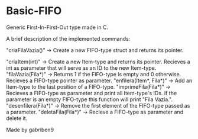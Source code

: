 # Basic-FIFO
Generic First-In-First-Out type made in C.

A brief description of the implemented commands:

"criaFilaVazia()" -> Create a new FIFO-type struct and returns its pointer.

"criaItem(int)" -> Create a new Item-type and returns its pointer. Recieves a int as parameter that will serve as an ID to the new Item-type.
"filaVazia(Fila*)" -> Returns 1 if the FIFO-type is empty and 0 otherwise. Recieves a FIFO-type pointer as parameter.
"enfilera(Item*, Fila*)" -> Add an Item-type to the last position of a FIFO-type.
"imprimeFila(Fila*)" -> Recieves a FIFO-type as parameter and print all Item-type's IDs. If the parameter is an empty FIFO-type this function will print "Fila Vazia.".
"desenfilera(Fila*)" -> Remove the first element of the FIFO-type passed as a parameter.
"deletaFila(Fila*)" -> Recieve a FIFO-type as parameter and delete it. 

Made by gabriben9
